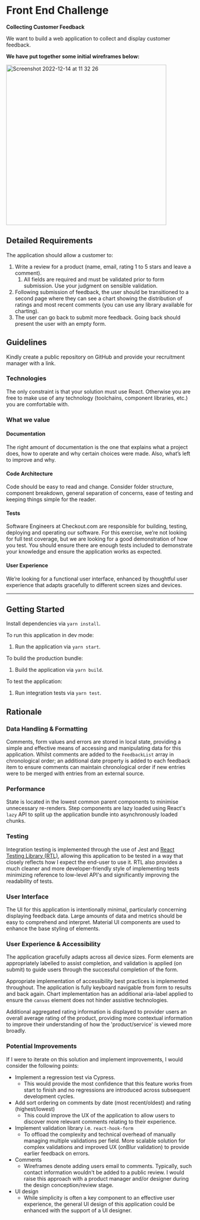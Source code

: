 # Front End Challenge

**Collecting Customer Feedback**

We want to build a web application to collect and display customer feedback.

**We have put together some initial wireframes below:**

<img width="430" alt="Screenshot 2022-12-14 at 11 32 26" src="https://user-images.githubusercontent.com/33296316/207584427-2b266f44-e14c-4409-925e-0d71885fa0d9.png">

## Detailed Requirements

The application should allow a customer to:

1. Write a review for a product (name, email, rating 1 to 5 stars and leave a comment).
   1. All fields are required and must be validated prior to form submission. Use your judgment on sensible validation.
2. Following submission of feedback, the user should be transitioned to a second page where they can see a chart showing the distribution of ratings and most recent comments (you can use any library available for charting).
3. The user can go back to submit more feedback. Going back should present the user with
   an empty form.

## Guidelines

Kindly create a public repository on GitHub and provide your recruitment manager with a link.

### Technologies

The only constraint is that your solution must use React. Otherwise you are free to make use of
any technology (toolchains, component libraries, etc.) you are comfortable with.

### What we value

#### Documentation

The right amount of documentation is the one that explains what a project does, how to operate
and why certain choices were made. Also, what’s left to improve and why.

#### Code Architecture

Code should be easy to read and change. Consider folder structure, component breakdown,
general separation of concerns, ease of testing and keeping things simple for the reader.

#### Tests

Software Engineers at Checkout.com are responsible for building, testing, deploying and
operating our software. For this exercise, we’re not looking for full test coverage, but we are
looking for a good demonstration of how you test. You should ensure there are enough tests
included to demonstrate your knowledge and ensure the application works as expected.

#### User Experience

We’re looking for a functional user interface, enhanced by thoughtful user experience that
adapts gracefully to different screen sizes and devices.

---

## Getting Started

Install dependencies via `yarn install`.

To run this application in dev mode:

1. Run the application via `yarn start`.

To build the production bundle:

1. Build the application via `yarn build`.

To test the application:

1. Run integration tests via `yarn test`.

## Rationale

### Data Handling & Formatting

Comments, form values and errors are stored in local state, providing a simple and effective means of accessing and manipulating data for this application. Whilst comments are added to the `FeedbackList` array in chronological order; an additional date property is added to each feedback item to ensure comments can maintain chronological order if new entries were to be merged with entries from an external source.

### Performance

State is located in the lowest common parent components to minimise unnecessary re-renders. Step components are lazy loaded using React's `lazy` API to split up the application bundle into asynchronously loaded chunks.

### Testing

Integration testing is implemented through the use of Jest and [React Testing Library (RTL)](https://testing-library.com/docs/react-testing-library/intro), allowing this application to be tested in a way that closely reflects how I expect the end-user to use it. RTL also provides a much cleaner and more developer-friendly style of implementing tests minimizing reference to low-level API's and significantly improving the readability of tests.

### User Interface

The UI for this application is intentionally minimal, particularly concerning displaying feedback data. Large amounts of data and metrics should be easy to comprehend and interpret. Material UI components are used to enhance the base styling of elements.

### User Experience & Accessibility

The application gracefully adapts across all device sizes. Form elements are appropriately labelled to assist completion, and validation is applied (on submit) to guide users through the successful completion of the form.

Appropriate implementation of accessibility best practices is implemented throughout. The application is fully keyboard navigable from form to results and back again. Chart implementation has an additional aria-label applied to ensure the `canvas` element does not hinder assistive technologies.

Additional aggregated rating information is displayed to provider users an overall average rating of the product, providing more contextual information to improve their understanding of how the 'product/service' is viewed more broadly.

### Potential Improvements

If I were to iterate on this solution and implement improvements, I would consider the following points:

- Implement a regression test via Cypress.
  - This would provide the most confidence that this feature works from start to finish and no regressions are introduced across subsequent development cycles.
- Add sort ordering on comments by date (most recent/oldest) and rating (highest/lowest)
  - This could improve the UX of the application to allow users to discover more relevant comments relating to their experience.
- Implement validation library i.e. `react-hook-form`
  - To offload the complexity and technical overhead of manually managing multiple validations per field. More scalable solution for complex validations and improved UX (onBlur validation) to provide earlier feedback on errors.
- Comments
  - Wireframes denote adding users email to comments. Typically, such contact information wouldn't be added to a public review. I would raise this approach with a product manager and/or designer during the design conception/review stage.
- UI design
  - While simplicity is often a key component to an effective user experience, the general UI design of this application could be enhanced with the support of a UI designer.
